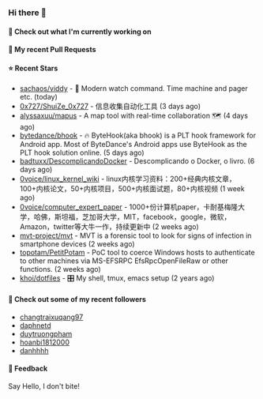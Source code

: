 ### Hi there 👋

#### 👷 Check out what I'm currently working on

#### 🔨 My recent Pull Requests


#### ⭐ Recent Stars

- [sachaos/viddy](https://github.com/sachaos/viddy) - 👀  Modern watch command. Time machine and pager etc. (today)
- [0x727/ShuiZe_0x727](https://github.com/0x727/ShuiZe_0x727) - 信息收集自动化工具 (3 days ago)
- [alyssaxuu/mapus](https://github.com/alyssaxuu/mapus) - A map tool with real-time collaboration 🗺️ (4 days ago)
- [bytedance/bhook](https://github.com/bytedance/bhook) - 🔥 ByteHook(aka bhook) is a PLT hook framework for Android app. Most of ByteDance&#39;s Android apps use ByteHook as the PLT hook solution online. (5 days ago)
- [badtuxx/DescomplicandoDocker](https://github.com/badtuxx/DescomplicandoDocker) - Descomplicando o Docker, o livro. (6 days ago)
- [0voice/linux_kernel_wiki](https://github.com/0voice/linux_kernel_wiki) - linux内核学习资料：200&#43;经典内核文章，100&#43;内核论文，50&#43;内核项目，500&#43;内核面试题，80&#43;内核视频 (1 week ago)
- [0voice/computer_expert_paper](https://github.com/0voice/computer_expert_paper) - 1000&#43;份计算机paper，卡耐基梅隆大学，哈佛，斯坦福，芝加哥大学，MIT，facebook，google，微软，Amazon，twitter等大牛一作，持续更新中 (2 weeks ago)
- [mvt-project/mvt](https://github.com/mvt-project/mvt) - MVT is a forensic tool to look for signs of infection in smartphone devices (2 weeks ago)
- [topotam/PetitPotam](https://github.com/topotam/PetitPotam) - PoC tool to coerce Windows hosts to authenticate to other machines via MS-EFSRPC EfsRpcOpenFileRaw or other functions. (2 weeks ago)
- [khoi/dotfiles](https://github.com/khoi/dotfiles) - 🎛 My shell, tmux, emacs setup  (2 years ago)

#### 👯 Check out some of my recent followers

- [changtraixuqang97](https://github.com/changtraixuqang97)
- [daphnetd](https://github.com/daphnetd)
- [duytruongpham](https://github.com/duytruongpham)
- [hoanbi1812000](https://github.com/hoanbi1812000)
- [danhhhh](https://github.com/danhhhh)

#### 💬 Feedback

Say Hello, I don't bite!